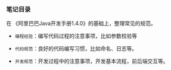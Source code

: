 ### 笔记目录

在 《阿里巴巴Java开发手册1.4.0》的基础上，整理常见的规范。

- `编程经验`：编写代码过程的注意事项，比如参数校验等

- `代码规范`：良好的代码编写习惯，比如命名、日志等。

- `开发规范`：开发过程中的注意事项，开发基本流程，前后端交互等。


